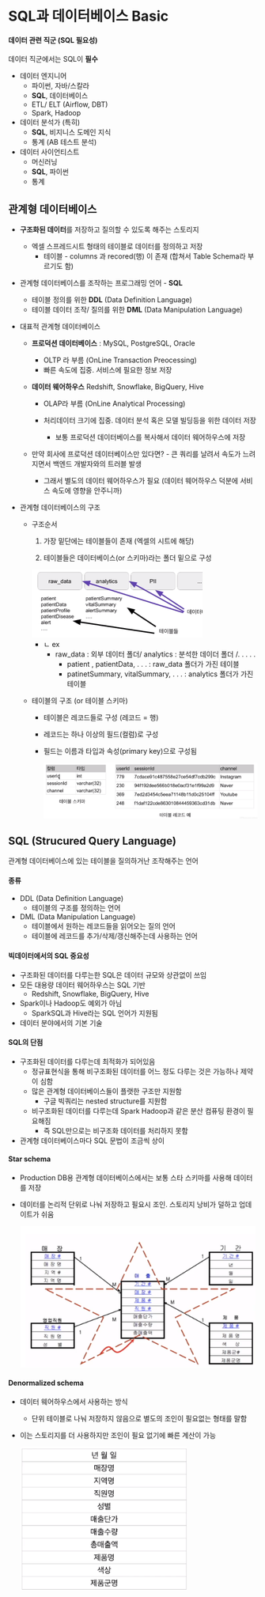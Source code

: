 # SQL과 데이터베이스 Basic

#### 데이터 관련 직군 (SQL 필요성)

데이터 직군에서는 SQL이 **필수**

- 데이터 엔지니어
  - 파이썬, 자바/스칼라
  - **SQL**, 데이터베이스
  - ETL/ ELT (Airflow, DBT)
  - Spark, Hadoop
- 데이터 분석가 (특히)
  - **SQL**, 비지니스 도메인 지식
  - 통계 (AB 테스트 분석)
- 데이터 사이언티스트
  - 머신러닝
  - **SQL**, 파이썬
  - 통계



## 관계형 데이터베이스

- **구조화된 데이터**를 저장하고 질의할 수 있도록 해주는 스토리지

  - 엑셀 스프레드시트 형태의 테이블로 데이터를 정의하고 저장
    - 테이블 - columns 과 recored(행) 이 존재 (합쳐서 Table Schema라 부르기도 함)

- 관계형 데이터베이스를 조작하는 프로그래밍 언어 - **SQL**

  - 테이블 정의를 위한 **DDL** (Data Definition Language)
  - 테이블 데이터 조작/ 질의를 위한 **DML** (Data Manipulation Language)

- 대표적 관계형 데이터베이스

  - **프로덕션 데이터베이스** : MySQL, PostgreSQL, Oracle

    - OLTP 라 부름 (OnLine Transaction Preocessing)
    - 빠른 속도에 집중. 서비스에 필요한 정보 저장

  - **데이터 웨어하우스** Redshift, Snowflake, BigQuery, Hive

    - OLAP라 부름 (OnLine Analytical Processing)

    - 처리데이터 크기에 집중. 데이터 분석 혹은 모델 빌딩등을 위한 데이터 저장

      - 보통 프로덕션 데이터베이스를 복사해서 데이터 웨어하우스에 저장

      

  - 만약 회사에 프로덕션 데이터베이스만 있다면? - 큰 쿼리를 날려서 속도가 느려지면서 백엔드 개발자와의 트러블 발생

    - 그래서 별도의 데이터 웨어하우스가 필요 (데이터 웨어하우스 덕분에 서비스 속도에 영향을 안주니까)



- 관계형 데이터베이스의 구조

  - 구조순서

    1. 가장 밑단에는 테이블들이 존재 (엑셀의 시트에 해당)

    2. 테이블들은 데이터베이스(or 스키마)라는 폴더 밑으로 구성

    <img src="https://raw.githubusercontent.com/SonJinHYo/image_repo/main/image_server/image-20221209124601362.png" alt="image-20221209124601362" style="zoom:50%;" />

    - ㄴ ex
      - raw_data : 외부 데이터 폴더/ analytics : 분석한 데이더 폴더  /. . . . .
        - patient , patientData,  . . . : raw_data 폴더가 가진 테이블
        - patinetSummary, vitalSummary,  . . . : analytics 폴더가 가진 테이블

  - 테이블의 구조 (or 테이블 스키마)

    - 테이블은 레코드들로 구성 (레코드 = 행)

    - 레코드는 하나 이상의 필드(컬럼)로 구성

    - 필드는 이름과 타입과 속성(primary key)으로 구성됨

      <img src="https://raw.githubusercontent.com/SonJinHYo/image_repo/main/image_server/image-20221209125427279.png" alt="image-20221209125427279" style="zoom:67%;" />

  

  

## SQL (Strucured Query Language)

관계형 데이터베이스에 있는 테이블을 질의하거난 조작해주는 언어

#### 종류

- DDL (Data Definition Language)
  - 테이블의 구조를 정의하는 언어
- DML (Data Manipulation Language)
  - 테이블에서 원하는 레코드들을 읽어오는 질의 언어
  - 테이블에 레코드를 추가/삭제/갱신해주는데 사용하는 언어

#### 빅데이터에서의 SQL 중요성

- 구조화된 데이터를 다루는한 SQL은 데이터 규모와 상관없이 쓰임
- 모든 대용량 데이터 웨어하우스는 SQL 기반
  - Redshift, Snowflake, BigQuery, Hive
- Spark이나 Hadoop도 예외가 아님
  - SparkSQL과 Hive라는 SQL 언어가 지원됨
- 데이터 분야에서의 기본 기술

#### SQL의 단점

- 구조화된 데이터를 다루는데 최적화가 되어있음
  - 정규표현식을 통해 비구조화된 데이터를 어느 정도 다루는 것은 가능하나 제약이 심함
  - 많은 관계형 데이터베이스들이 플랫한 구조만 지원함
    - 구글 빅쿼리는 nested structure를 지원함
  - 비구조화된 데이터를 다루는데 Spark Hadoop과 같은 분산 컴퓨팅 환경이 필요해짐
    - 즉 SQL만으로는 비구조화 데이터를 처리하지 못함
- 관계형 데이터베이스마다 SQL 문법이 조금씩 상이

#### Star schema

- Production DB용 관계형 데이터베이스에서는 보통 스타 스키마를 사용해 데이터를 저장

- 데이터를 논리적 단위로 나눠 저장하고 필요시 조인. 스토리지 낭비가 덜하고 업데이트가 쉬움

  <img src="https://raw.githubusercontent.com/SonJinHYo/image_repo/main/image_server/image-20221209172008975.png" alt="image-20221209172008975" style="zoom:80%;" />

#### Denormalized schema

- 데이터 웨어하우스에서 사용하는 방식

  - 단위 테이블로 나눠 저장하지 않음으로 별도의 조인이 필요없는 형태를 말함

- 이는 스토리지를 더 사용하지만 조인이 필요 없기에 빠른 계산이 가능

  <img src="https://raw.githubusercontent.com/SonJinHYo/image_repo/main/image_server/image-20221209172405193.png" alt="image-20221209172405193" style="zoom: 80%;" />
